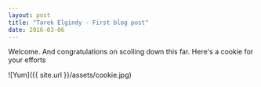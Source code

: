 ```yaml
---
layout: post
title: "Tarek Elgindy - First blog post"
date: 2016-03-06
---
```


Welcome. And congratulations on scolling down this far. Here's a cookie for your efforts

<p>
![Yum]({{ site.url }}/assets/cookie.jpg)
